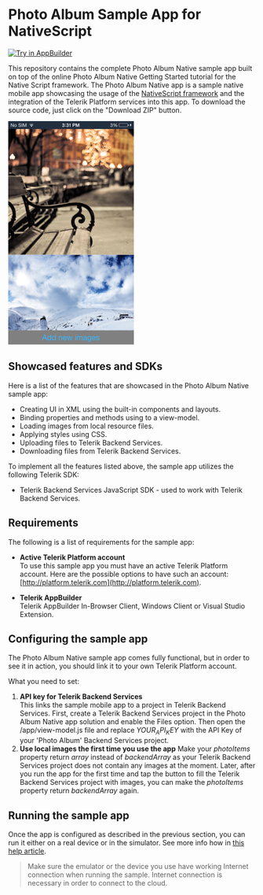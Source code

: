 Photo Album Sample App for NativeScript
=============================
<a href="https://platform.telerik.com/#appbuilder/clone/https%3A%2F%2Fgithub.com%2FIcenium%2Fnativescript-sample-PhotoAlbum" target="_blank"><img src="http://docs.telerik.com/platform/appbuilder/sample-apps/images/try-in-appbuilder.png" alt="Try in AppBuilder" title="Try in AppBuilder" /></a>

This repository contains the complete Photo Album Native sample app built on top of the online Photo Album Native Getting Started tutorial for the Native Script framework. The Photo Album Native app is a sample native mobile app showcasing the usage of the [NativeScript framework](http://github.com/nativescript/nativescript) and the integration of the Telerik Platform services into this app. To download the source code, just click on the "Download ZIP" button.

![Alt text](/PhotoAlbumNative.png)

## Showcased features and SDKs

Here is a list of the features that are showcased in the Photo Album Native sample app:

- Creating UI in XML using the built-in components and layouts.
- Binding properties and methods using to a view-model.
- Loading images from local resource files.
- Applying styles using CSS.
- Uploading files to Telerik Backend Services.
- Downloading files from Telerik Backend Services.

To implement all the features listed above, the sample app utilizes the following Telerik SDK:

- Telerik Backend Services JavaScript SDK - used to work with Telerik Backend Services.

## Requirements  

The following is a list of requirements for the sample app:

- **Active Telerik Platform account**  
To use this sample app you must have an active Telerik Platform account. Here are the possible options to have such an account: [http://platform.telerik.com](http://platform.telerik.com).

- **Telerik AppBuilder**  
Telerik AppBuilder In-Browser Client, Windows Client or Visual Studio Extension.

## Configuring the sample app
The Photo Album Native sample app comes fully functional, but in order to see it in action, you should link it to your own Telerik Platform account.

What you need to set:

1. **API key for Telerik Backend Services**  
This links the sample mobile app to a project in Telerik Backend Services. First, create a Telerik Backend Services project in the Photo Album Native app solution and enable the Files option. Then open the /app/view-model.js file and replace $YOUR_API_KEY$ with the API Key of your 'Photo Album' Backend Services project.
2. **Use local images the first time you use the app**
Make your *photoItems* property return *array* instead of *backendArray* as your Telerik Backend Services project does not contain any images at the moment. Later, after you run the app for the first time and tap the button to fill the Telerik Backend Services project with images, you can make the *photoItems* property return *backendArray* again.

## Running the sample app
Once the app is configured as described in the previous section, you can run it either on a real device or in the simulator. See more info how in [this help article](http://docs.telerik.com/platform/appbuilder/nativescript/running-your-app/run-app).

> Make sure the emulator or the device you use have working Internet connection when running the sample. Internet connection is necessary in order to connect to the cloud.